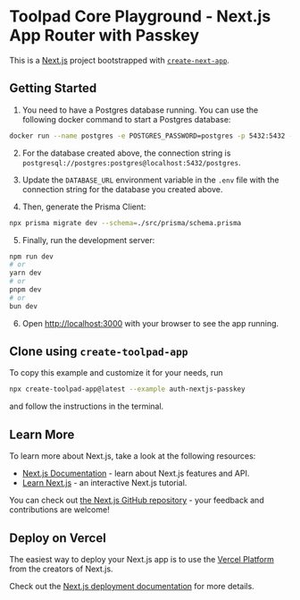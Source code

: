 # Toolpad Core Playground - Next.js App Router with Passkey

This is a [Next.js](https://nextjs.org/) project bootstrapped with [`create-next-app`](https://github.com/vercel/next.js/tree/canary/packages/create-next-app).

## Getting Started

1. You need to have a Postgres database running. You can use the following docker command to start a Postgres database:

```bash
docker run --name postgres -e POSTGRES_PASSWORD=postgres -p 5432:5432 -d postgres
```

2. For the database created above, the connection string is `postgresql://postgres:postgres@localhost:5432/postgres`.

3. Update the `DATABASE_URL` environment variable in the `.env` file with the connection string for the database you created above.

4. Then, generate the Prisma Client:

```bash
npx prisma migrate dev --schema=./src/prisma/schema.prisma
```

5. Finally, run the development server:

```bash
npm run dev
# or
yarn dev
# or
pnpm dev
# or
bun dev
```

6. Open [http://localhost:3000](http://localhost:3000) with your browser to see the app running.

## Clone using `create-toolpad-app`

To copy this example and customize it for your needs, run

```bash
npx create-toolpad-app@latest --example auth-nextjs-passkey
```

and follow the instructions in the terminal.

## Learn More

To learn more about Next.js, take a look at the following resources:

- [Next.js Documentation](https://nextjs.org/docs) - learn about Next.js features and API.
- [Learn Next.js](https://nextjs.org/learn) - an interactive Next.js tutorial.

You can check out [the Next.js GitHub repository](https://github.com/vercel/next.js/) - your feedback and contributions are welcome!

## Deploy on Vercel

The easiest way to deploy your Next.js app is to use the [Vercel Platform](https://vercel.com/new?utm_medium=default-template&filter=next.js&utm_source=create-next-app&utm_campaign=create-next-app-readme) from the creators of Next.js.

Check out the [Next.js deployment documentation](https://nextjs.org/docs/deployment) for more details.

